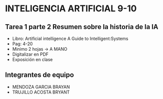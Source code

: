 <h1>INTELIGENCIA ARTIFICIAL 9-10</h1>

## Tarea 1 parte 2 Resumen sobre la historia de la IA
<ul>
<li>Libro: Artificial intelligence A Guide to Intelligent:Systems</li>
<li>Pag: 4-20</li>
<li>Minimo 2 hojas -> A MANO </li>
<li>Digitalizar en PDF </li>
<li>Exposición en clase </li>
</ul>

<h2>Integrantes de equipo</h2>
<ul>
<li>MENDOZA GARCIA BRAYAN</li>
<li>TRUJILLO ACOSTA BRYANT </li>
</ul>
